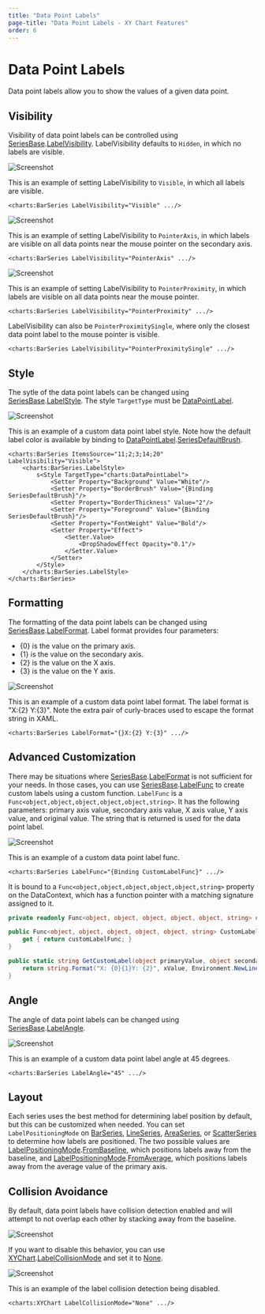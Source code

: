 ```yaml
---
title: "Data Point Labels"
page-title: "Data Point Labels - XY Chart Features"
order: 6
---
```

# Data Point Labels

Data point labels allow you to show the values of a given data point.

## Visibility

Visibility of data point labels can be controlled using [SeriesBase](xref:ActiproSoftware.Windows.Controls.Charts.Primitives.SeriesBase).[LabelVisibility](xref:ActiproSoftware.Windows.Controls.Charts.Primitives.SeriesBase.LabelVisibility).  LabelVisibility defaults to `Hidden`, in which no labels are visible.

![Screenshot](../images/appearance-data-point-labels1.png)

This is an example of setting LabelVisibility to `Visible`, in which all labels are visible.

```xaml
<charts:BarSeries LabelVisibility="Visible" .../>
```

![Screenshot](../images/appearance-data-point-labels2.png)

This is an example of setting LabelVisibility to `PointerAxis`, in which labels are visible on all data points near the mouse pointer on the secondary axis.

```xaml
<charts:BarSeries LabelVisibility="PointerAxis" .../>
```

![Screenshot](../images/appearance-data-point-labels3.png)

This is an example of setting LabelVisibility to `PointerProximity`, in which labels are visible on all data points near the mouse pointer.

```xaml
<charts:BarSeries LabelVisibility="PointerProximity" .../>
```

LabelVisibility can also be `PointerProximitySingle`, where only the closest data point label to the mouse pointer is visible.

```xaml
<charts:BarSeries LabelVisibility="PointerProximitySingle" .../>
```

## Style

The sytle of the data point labels can be changed using [SeriesBase](xref:ActiproSoftware.Windows.Controls.Charts.Primitives.SeriesBase).[LabelStyle](xref:ActiproSoftware.Windows.Controls.Charts.Primitives.SeriesBase.LabelStyle).  The style `TargetType` must be [DataPointLabel](xref:ActiproSoftware.Windows.Controls.Charts.DataPointLabel).

![Screenshot](../images/appearance-data-point-labels4.png)

This is an example of a custom data point label style. Note how the default label color is available by binding to [DataPointLabel](xref:ActiproSoftware.Windows.Controls.Charts.DataPointLabel).[SeriesDefaultBrush](xref:ActiproSoftware.Windows.Controls.Charts.DataPointLabel.SeriesDefaultBrush).

```xaml
<charts:BarSeries ItemsSource="11;2;3;14;20" LabelVisibility="Visible">
	<charts:BarSeries.LabelStyle>
		s<Style TargetType="charts:DataPointLabel">
			<Setter Property="Background" Value="White"/>
			<Setter Property="BorderBrush" Value="{Binding SeriesDefaultBrush}"/>
			<Setter Property="BorderThickness" Value="2"/>
			<Setter Property="Foreground" Value="{Binding SeriesDefaultBrush}"/>
			<Setter Property="FontWeight" Value="Bold"/>
			<Setter Property="Effect">
				<Setter.Value>
					<DropShadowEffect Opacity="0.1"/>
				</Setter.Value>
			</Setter>
		</Style>
	</charts:BarSeries.LabelStyle>
</charts:BarSeries>
```

## Formatting

The formatting of the data point labels can be changed using [SeriesBase](xref:ActiproSoftware.Windows.Controls.Charts.Primitives.SeriesBase).[LabelFormat](xref:ActiproSoftware.Windows.Controls.Charts.Primitives.SeriesBase.LabelFormat).  Label format provides four parameters:

- \{0} is the value on the primary axis.
- \{1} is the value on the secondary axis.
- \{2} is the value on the X axis.
- \{3} is the value on the Y axis.

![Screenshot](../images/appearance-data-point-labels5.png)

This is an example of a custom data point label format. The label format is "X:\{2} Y:\{3}". Note the extra pair of curly-braces used to escape the format string in XAML.

```xaml
<charts:BarSeries LabelFormat="{}X:{2} Y:{3}" .../>
```

## Advanced Customization

There may be situations where [SeriesBase](xref:ActiproSoftware.Windows.Controls.Charts.Primitives.SeriesBase).[LabelFormat](xref:ActiproSoftware.Windows.Controls.Charts.Primitives.SeriesBase.LabelFormat) is not sufficient for your needs. In those cases, you can use [SeriesBase](xref:ActiproSoftware.Windows.Controls.Charts.Primitives.SeriesBase).[LabelFunc](xref:ActiproSoftware.Windows.Controls.Charts.Primitives.SeriesBase.LabelFunc) to create custom labels using a custom function. `LabelFunc` is a `Func<object,object,object,object,object,string>`. It has the following parameters: primary axis value, secondary axis value, X axis value, Y axis value, and original value. The string that is returned is used for the data point label.

![Screenshot](../images/appearance-data-point-labels-label-func.png)

This is an example of a custom data point label func.

```xaml
<charts:BarSeries LabelFunc="{Binding CustomLabelFunc}" .../>
```

 It is bound to a `Func<object,object,object,object,object,string>` property on the DataContext, which has a function pointer with a matching signature assigned to it.

```csharp
private readonly Func<object, object, object, object, object, string> customLabelFunc = GetCustomLabel;

public Func<object, object, object, object, object, string> CustomLabelFunc {
	get { return customLabelFunc; }
}

public static string GetCustomLabel(object primaryValue, object secondaryValue, object xValue, object yValue, object originalValue) {
	return string.Format("X: {0}{1}Y: {2}", xValue, Environment.NewLine, yValue);
}
```

## Angle

The angle of data point labels can be changed using [SeriesBase](xref:ActiproSoftware.Windows.Controls.Charts.Primitives.SeriesBase).[LabelAngle](xref:ActiproSoftware.Windows.Controls.Charts.Primitives.SeriesBase.LabelAngle).

![Screenshot](../images/appearance-data-point-labels6.png)

This is an example of a custom data point label angle at 45 degrees.

```xaml
<charts:BarSeries LabelAngle="45" .../>
```

## Layout

Each series uses the best method for determining label position by default, but this can be customized when needed.  You can set `LabelPositioningMode` on [BarSeries](xref:ActiproSoftware.Windows.Controls.Charts.BarSeries), [LineSeries](xref:ActiproSoftware.Windows.Controls.Charts.LineSeries), [AreaSeries](xref:ActiproSoftware.Windows.Controls.Charts.AreaSeries), or [ScatterSeries](xref:ActiproSoftware.Windows.Controls.Charts.ScatterSeries) to determine how labels are positioned. The two possible values are [LabelPositioningMode](xref:ActiproSoftware.Windows.Controls.Charts.LabelPositioningMode).[FromBaseline](xref:ActiproSoftware.Windows.Controls.Charts.LabelPositioningMode.FromBaseline), which positions labels away from the baseline, and [LabelPositioningMode](xref:ActiproSoftware.Windows.Controls.Charts.LabelPositioningMode).[FromAverage](xref:ActiproSoftware.Windows.Controls.Charts.LabelPositioningMode.FromAverage), which positions labels away from the average value of the primary axis.

## Collision Avoidance

By default, data point labels have collision detection enabled and will attempt to not overlap each other by stacking away from the baseline.

![Screenshot](../images/appearance-data-point-labels7.png)

If you want to disable this behavior, you can use [XYChart](xref:ActiproSoftware.Windows.Controls.Charts.XYChart).[LabelCollisionMode](xref:ActiproSoftware.Windows.Controls.Charts.XYChart.LabelCollisionMode) and set it to [None](xref:ActiproSoftware.Windows.Controls.Charts.LabelCollisionMode.None).

![Screenshot](../images/appearance-data-point-labels8.png)

This is an example of the label collision detection being disabled.

```xaml
<charts:XYChart LabelCollisionMode="None" .../>
```
